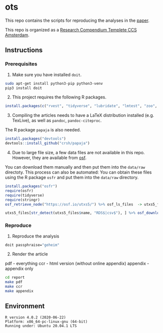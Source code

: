 # ots

This repo contains the scripts for reproducing the analyses in the [paper](https://osf.io/preprints/socarxiv/np5wa/).

This repo is organized as a [Research Compendium Templete CCS Amsterdam](https://github.com/ccs-amsterdam/compendium).

## Instructions

### Prerequisites

1. Make sure you have installed `doit`.

```sh
sudo apt-get install python3-pip python3-venv
pip3 install doit
```

2. This project requires the following R packages.

```r
install.packages(c("rvest", "tidyverse", "lubridate", "lmtest", "zoo", "corrplot", "rio", "here", "rmarkdown", "stringr"))
```

3. Compiling the articles needs to have a LaTeX distribution installed (e.g. TexLive), as well as `pandoc`, `pandoc-citeproc`.

The R package `papaja` is also needed.

```r
install.packages("devtools")
devtools::install_github("crsh/papaja")
```

4. Due to large file size, a few data files are not available in this repo. However, they are available from [osf](https://osf.io/utxs5/).

You can download them manually and then put them into the `data/raw` directoty. This process can also be automated: You can obtain these files using the R package `osfr` and put them into the `data/raw` directory.

```r
install.packages("osfr")
require(osfr)
require(tidyverse)
require(stringr)
osf_retrieve_node("https://osf.io/utxs5/") %>% osf_ls_files  -> utxs5_files

utxs5_files[str_detect(utxs5_files$name, "RDS$|csv$"), ] %>% osf_download(path = here::here("data/raw"), conflicts = "overwrite")
```

### Reproduce

1. Reproduce the analysis

```sh
doit passphraise="geheim"
```

2. Render the article

pdf - everything
ccr - html version (without online appendix)
appendix - appendix only

```sh
cd report
make pdf
make ccr
make appendix
```

## Environment

```
R version 4.0.2 (2020-06-22)
Platform: x86_64-pc-linux-gnu (64-bit)
Running under: Ubuntu 20.04.1 LTS
```
